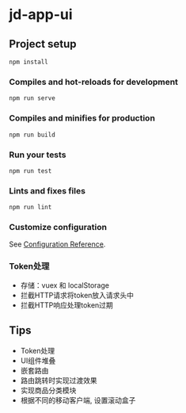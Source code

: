 # jd-app-ui

## Project setup
```
npm install
```

### Compiles and hot-reloads for development
```
npm run serve
```

### Compiles and minifies for production
```
npm run build
```

### Run your tests
```
npm run test
```

### Lints and fixes files
```
npm run lint
```

### Customize configuration
See [Configuration Reference](https://cli.vuejs.org/config/).

### Token处理
- 存储：vuex 和 localStorage
- 拦截HTTP请求将token放入请求头中
- 拦截HTTP响应处理token过期

## Tips
- Token处理
- UI组件堆叠
- 嵌套路由
- 路由跳转时实现过渡效果
- 实现商品分类模块
- 根据不同的移动客户端, 设置滚动盒子
